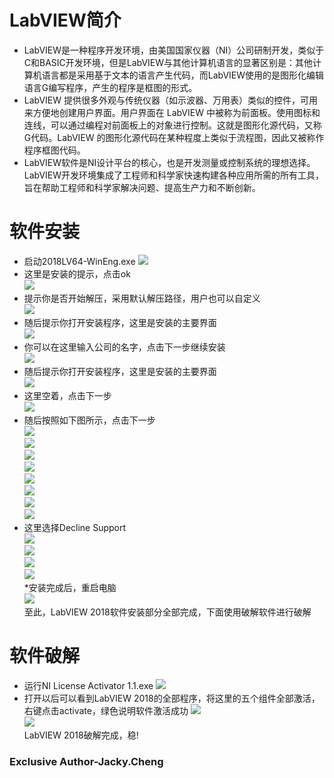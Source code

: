 # LabVIEW简介
* LabVIEW是一种程序开发环境，由美国国家仪器（NI）公司研制开发，类似于C和BASIC开发环境，但是LabVIEW与其他计算机语言的显著区别是：其他计算机语言都是采用基于文本的语言产生代码，而LabVIEW使用的是图形化编辑语言G编写程序，产生的程序是框图的形式。
* LabVIEW 提供很多外观与传统仪器（如示波器、万用表）类似的控件，可用来方便地创建用户界面。用户界面在 LabVIEW 中被称为前面板。使用图标和连线，可以通过编程对前面板上的对象进行控制。这就是图形化源代码，又称G代码。LabVIEW 的图形化源代码在某种程度上类似于流程图，因此又被称作程序框图代码。
* LabVIEW软件是NI设计平台的核心，也是开发测量或控制系统的理想选择。 LabVIEW开发环境集成了工程师和科学家快速构建各种应用所需的所有工具，旨在帮助工程师和科学家解决问题、提高生产力和不断创新。
# 软件安装
* 启动2018LV64-WinEng.exe
![](https://github.com/JackyCheng-ui/Labview-Automation/blob/master/img-storage/Labview%20Install/Labview%20install.png)
* 这里是安装的提示，点击ok  
![](https://github.com/JackyCheng-ui/Labview-Automation/blob/master/img-storage/Labview%20Install/Labview%20install1.png)
* 提示你是否开始解压，采用默认解压路径，用户也可以自定义  
![](https://github.com/JackyCheng-ui/Labview-Automation/blob/master/img-storage/Labview%20Install/Labview%20install2.png)
* 随后提示你打开安装程序，这里是安装的主要界面  
![](https://github.com/JackyCheng-ui/Labview-Automation/blob/master/img-storage/Labview%20Install/Labview%20install3.png)
* 你可以在这里输入公司的名字，点击下一步继续安装  
![](https://github.com/JackyCheng-ui/Labview-Automation/blob/master/img-storage/Labview%20Install/Labview%20install4.png)
* 随后提示你打开安装程序，这里是安装的主要界面  
![](https://github.com/JackyCheng-ui/Labview-Automation/blob/master/img-storage/Labview%20Install/Labview%20install5.png)
* 这里空着，点击下一步  
![](https://github.com/JackyCheng-ui/Labview-Automation/blob/master/img-storage/Labview%20Install/Labview%20install6.png)  
* 随后按照如下图所示，点击下一步  
![](https://github.com/JackyCheng-ui/Labview-Automation/blob/master/img-storage/Labview%20Install/Labview%20install7.png)  
![](https://github.com/JackyCheng-ui/Labview-Automation/blob/master/img-storage/Labview%20Install/Labview%20install8.png)  
![](https://github.com/JackyCheng-ui/Labview-Automation/blob/master/img-storage/Labview%20Install/Labview%20install9.png)  
![](https://github.com/JackyCheng-ui/Labview-Automation/blob/master/img-storage/Labview%20Install/Labview%20install9-1.png)  
![](https://github.com/JackyCheng-ui/Labview-Automation/blob/master/img-storage/Labview%20Install/Labview%20install10.png)  
![](https://github.com/JackyCheng-ui/Labview-Automation/blob/master/img-storage/Labview%20Install/Labview%20install11.png)  
![](https://github.com/JackyCheng-ui/Labview-Automation/blob/master/img-storage/Labview%20Install/Labview%20install11-1.png)  
![](https://github.com/JackyCheng-ui/Labview-Automation/blob/master/img-storage/Labview%20Install/Labview%20install17.png)  
* 这里选择Decline Support  
![](https://github.com/JackyCheng-ui/Labview-Automation/blob/master/img-storage/Labview%20Install/Labview%20install18.jpg)  
![](https://github.com/JackyCheng-ui/Labview-Automation/blob/master/img-storage/Labview%20Install/Labview%20install13.jpg)  
![](https://github.com/JackyCheng-ui/Labview-Automation/blob/master/img-storage/Labview%20Install/Labview%20install14.jpg)  
![](https://github.com/JackyCheng-ui/Labview-Automation/blob/master/img-storage/Labview%20Install/Labview%20install15.jpg)  
*安装完成后，重启电脑  
![](https://github.com/JackyCheng-ui/Labview-Automation/blob/master/img-storage/Labview%20Install/Labview%20install16.png)  
至此，LabVIEW 2018软件安装部分全部完成，下面使用破解软件进行破解
# 软件破解
* 运行NI License Activator 1.1.exe
![](https://github.com/JackyCheng-ui/Labview-Automation/blob/master/img-storage/Labview%20Install/Labview%20resolve.png) 
* 打开以后可以看到LabVIEW 2018的全部程序，将这里的五个组件全部激活，右键点击activate，绿色说明软件激活成功 
![](https://github.com/JackyCheng-ui/Labview-Automation/blob/master/img-storage/Labview%20Install/Labview%20resolve1.png)  
![](https://github.com/JackyCheng-ui/Labview-Automation/blob/master/img-storage/Labview%20Install/Labview%20resolve2.png)  
LabVIEW 2018破解完成，稳!  
### Exclusive Author-Jacky.Cheng
